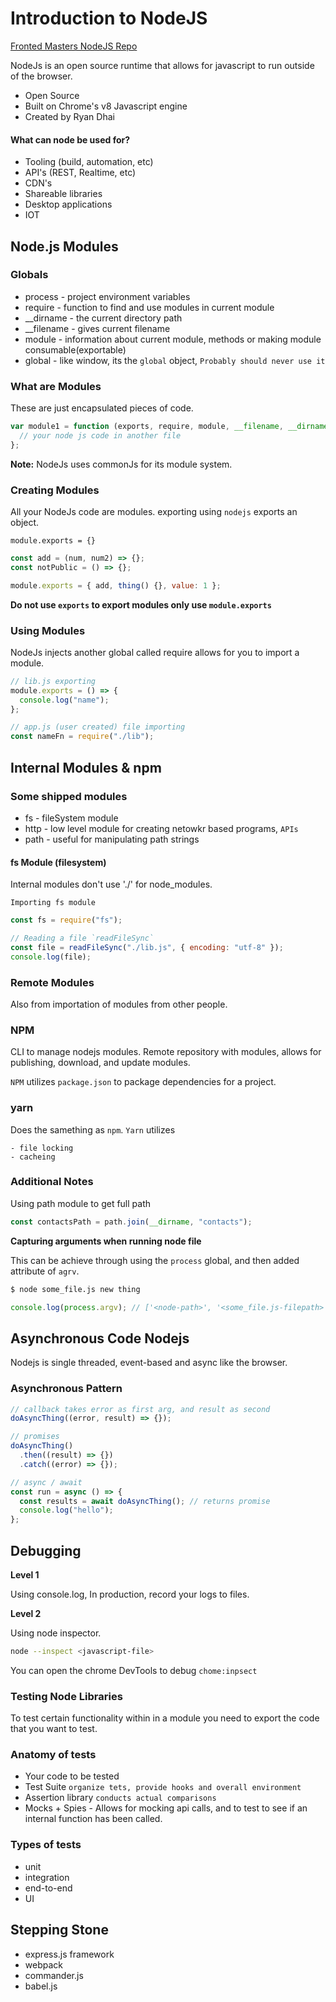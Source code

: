 # Introduction to NodeJS

[Fronted Masters NodeJS Repo](https://github.com/frontendmasters/intro-node-js)

NodeJs is an open source runtime that allows for javascript to run outside of
the browser.

- Open Source
- Built on Chrome's v8 Javascript engine
- Created by Ryan Dhai

#### What can node be used for?

- Tooling (build, automation, etc)
- API's (REST, Realtime, etc)
- CDN's
- Shareable libraries
- Desktop applications
- IOT

## Node.js Modules

### Globals

- process - project environment variables
- require - function to find and use modules in current module
- \_\_dirname - the current directory path
- \_\_filename - gives current filename
- module - information about current module, methods or making module
  consumable(exportable)
- global - like window, its the `global` object, `Probably should never use it`

### What are Modules

These are just encapsulated pieces of code.

```javascript
var module1 = function (exports, require, module, __filename, __dirname) {
  // your node js code in another file
};
```

**Note:** NodeJs uses commonJs for its module system.

### Creating Modules

All your NodeJs code are modules. exporting using `nodejs` exports an object.

`module.exports = {}`

```javascript
const add = (num, num2) => {};
const notPublic = () => {};

module.exports = { add, thing() {}, value: 1 };
```

**Do not use `exports` to export modules only use `module.exports`**

### Using Modules

NodeJs injects another global called require allows for you to import a module.

```javascript
// lib.js exporting
module.exports = () => {
  console.log("name");
};

// app.js (user created) file importing
const nameFn = require("./lib");
```

## Internal Modules & npm

### Some shipped modules

- fs - fileSystem module
- http - low level module for creating netowkr based programs, `APIs`
- path - useful for manipulating path strings

#### fs Module (filesystem)

Internal modules don't use './' for node_modules.

`Importing fs module`

```javascript
const fs = require("fs");

// Reading a file `readFileSync`
const file = readFileSync("./lib.js", { encoding: "utf-8" });
console.log(file);
```

### Remote Modules

Also from importation of modules from other people.

### NPM

CLI to manage nodejs modules. Remote repository with modules, allows for
publishing, download, and update modules.

`NPM` utilizes `package.json` to package dependencies for a project.

### yarn

Does the samething as `npm`. `Yarn` utilizes

    - file locking
    - cacheing

### Additional Notes

Using path module to get full path

```javascript
const contactsPath = path.join(__dirname, "contacts");
```

**Capturing arguments when running node file**<br>

This can be achieve through using the `process` global, and then added attribute
of `agrv`.

```bash
$ node some_file.js new thing
```

```javascript
console.log(process.argv); // ['<node-path>', '<some_file.js-filepath>', 'new', 'thing']
```

## Asynchronous Code Nodejs

Nodejs is single threaded, event-based and async like the browser.

### Asynchronous Pattern

```javascript
// callback takes error as first arg, and result as second
doAsyncThing((error, result) => {});

// promises
doAsyncThing()
  .then((result) => {})
  .catch((error) => {});

// async / await
const run = async () => {
  const results = await doAsyncThing(); // returns promise
  console.log("hello");
};
```

## Debugging

**Level 1**<br>

Using console.log, In production, record your logs to files.

**Level 2**<br>

Using node inspector.

```bash
node --inspect <javascript-file>
```

You can open the chrome DevTools to debug `chome:inpsect`

### Testing Node Libraries

To test certain functionality within in a module you need to export the code
that you want to test.

### Anatomy of tests

- Your code to be tested
- Test Suite `organize tets, provide hooks and overall environment`
- Assertion library `conducts actual comparisons`
- Mocks + Spies - Allows for mocking api calls, and to test to see if an
  internal function has been called.

### Types of tests

- unit
- integration
- end-to-end
- UI

## Stepping Stone

- express.js framework
- webpack
- commander.js
- babel.js
